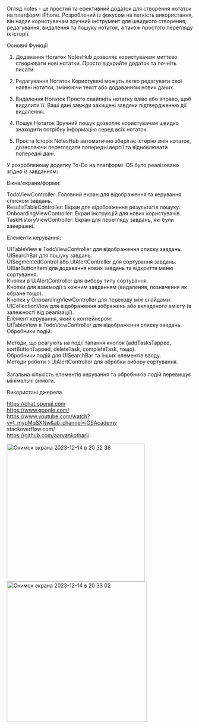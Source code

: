 Огляд
notes - це простий та ефективний додаток для створення нотаток на платформі iPhone. Розроблений із фокусом на легкість використання, він надає користувачам зручний інструмент для швидкого створення, редагування, видалення та пошуку нотаток, а також простого перегляду їх історії.

Основні Функції
1. Додавання Нотаток
NotesHub дозволяє користувачам миттєво створювати нові нотатки. Просто відкрийте додаток та почніть писати.

2. Редагування Нотаток
Користувачі можуть легко редагувати свої наявні нотатки, змінюючи текст або додаванням нових даних.

3. Видалення Нотаток
Просто свайпніть нотатку вліво або вправо, щоб видалити її. Ваші дані завжди захищені завдяки підтвердженню дії видалення.

4. Пошук Нотаток
Зручний пошук дозволяє користувачам швидко знаходити потрібну інформацію серед всіх нотаток.

5. Проста Історія
NotesHub автоматично зберігає історію змін нотаток, дозволяючи переглядати попередні версії та відновлювати попередні дані.



У розробленому додатку To-Do на платформі iOS було реалізовано згідно із завданням:<br />

Вікна/екрани/форми:<br />

TodoViewController: Головний екран для відображення та керування списком завдань.<br />
ResultsTableController: Екран для відображення результатів пошуку.<br />
OnboardingViewController: Екран інструкцій для нових користувачів.<br />
TaskHistoryViewController: Екран для перегляду завдань, які були завершені.<br />

Елементи керування:<br />

UITableView в TodoViewController для відображення списку завдань.<br />
UISearchBar для пошуку завдань.<br />
UISegmentedControl або UIAlertController для сортування завдань.<br />
UIBarButtonItem для додавання нових завдань та відкриття меню сортування.<br />
Кнопки в UIAlertController для вибору типу сортування.<br />
Кнопки для взаємодії з кожним завданням (видалення, позначення як обране тощо).<br />
Кнопки у OnboardingViewController для переходу між слайдами.<br />
UICollectionView для відображення зображень або вкладеного вмісту (в залежності від реалізації).<br />
Елемент керування, який є контейнером:
<br />
UITableView в TodoViewController для відображення списку завдань.
<br />
Обробники подій:<br />

Методи, що реагують на події тапання кнопок (addTasksTapped, sortButtonTapped, deleteTask, completeTask, тощо).<br />
Обробники подій для UISearchBar та інших елементів вводу.<br />
Методи роботи з UIAlertController для обробки вибору сортування.<br />
<br />
Загальна кількість елементів керування та обробників подій перевищує мінімальні вимоги.<br />


Використані джерела

https://chat.openai.com<br />
https://www.google.com/<br />
https://www.youtube.com/watch?v=t_mypMqSXNw&ab_channel=iOSAcademy<br />
stackoverflow.com/<br />
https://github.com/aaryankotharii <br />




<img width="371" alt="Снимок экрана 2023-12-14 в 20 32 36" src="https://github.com/gazon14/Projet-Lab2/assets/146487719/fdf5d59a-35ec-4a97-835a-ba6bba095d98"><br />
<img width="377" alt="Снимок экрана 2023-12-14 в 20 33 02" src="https://github.com/gazon14/Projet-Lab2/assets/146487719/f9b9d63b-9104-4cf1-849c-60a373e05885">







